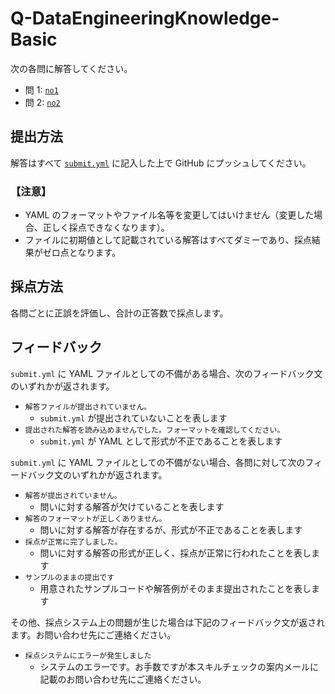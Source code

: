 # Q-DataEngineeringKnowledge-Basic

次の各問に解答してください。

- 問 1: [`no1`](no1/README.md)
- 問 2: [`no2`](no2/README.md)

## 提出方法

解答はすべて [`submit.yml`](submit.yml) に記入した上で GitHub にプッシュしてください。

### 【注意】

- YAML のフォーマットやファイル名等を変更してはいけません（変更した場合、正しく採点できなくなります）。
- ファイルに初期値として記載されている解答はすべてダミーであり、採点結果がゼロ点となります。

## 採点方法

各問ごとに正誤を評価し、合計の正答数で採点します。

## フィードバック

`submit.yml` に YAML ファイルとしての不備がある場合、次のフィードバック文のいずれかが返されます。

* `解答ファイルが提出されていません。`
  * `submit.yml` が提出されていないことを表します
* `提出された解答を読み込めませんでした。フォーマットを確認してください。`
  * `submit.yml` が YAML として形式が不正であることを表します

`submit.yml` に YAML ファイルとしての不備がない場合、各問に対して次のフィードバック文のいずれかが返されます。

* `解答が提出されていません。`
  * 問いに対する解答が欠けていることを表します
* `解答のフォーマットが正しくありません。`
  * 問いに対する解答が存在するが、形式が不正であることを表します
* `採点が正常に完了しました。`
  * 問いに対する解答の形式が正しく、採点が正常に行われたことを表します
* `サンプルのままの提出です`
  * 用意されたサンプルコードや解答例がそのまま提出されたことを表します

その他、採点システム上の問題が生じた場合は下記のフィードバック文が返されます。お問い合わせ先にご連絡ください。

* `採点システムにエラーが発生しました`
  * システムのエラーです。お手数ですが本スキルチェックの案内メールに記載のお問い合わせ先にご連絡ください。
